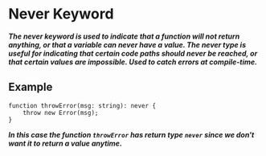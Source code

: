 # Never Keyword

***The never keyword is used to indicate that a function will not return anything, or that a variable can never have a value. The never type is useful for indicating that certain code paths should never be reached, or that certain values are impossible. Used to catch errors at compile-time.***

## Example
```
function throwError(msg: string): never {
    throw new Error(msg);
}
```
***In this case the function `throwError` has return type `never` since we don't want it to return a value anytime.***